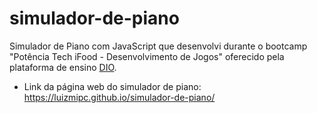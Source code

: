 # simulador-de-piano
 Simulador de Piano com JavaScript que desenvolvi durante o bootcamp "Potência Tech iFood - Desenvolvimento de Jogos" oferecido pela plataforma de ensino [DIO](https://www.dio.me).
 * Link da página web do simulador de piano: https://luizmipc.github.io/simulador-de-piano/
